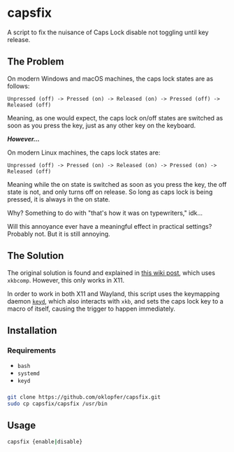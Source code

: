 # capsfix

A script to fix the nuisance of Caps Lock disable not toggling until key release.

## The Problem

On modern Windows and macOS machines, the caps lock states are as follows:

```
Unpressed (off) -> Pressed (on) -> Released (on) -> Pressed (off) -> Released (off)
```


Meaning, as one would expect, the caps lock on/off states are switched as soon as you press the key, just as any other key on the keyboard.

***However...***

On modern Linux machines, the caps lock states are:

```
Unpressed (off) -> Pressed (on) -> Released (on) -> Pressed (on) -> Released (off)
```

Meaning while the on state is switched as soon as you press the key, the off state is not, and only turns off on release. So long as caps lock is being pressed, it is always in the on state.

Why? Something to do with "that's how it was on typewriters," idk...

Will this annoyance ever have a meaningful effect in practical settings? Probably not. But it is still annoying.

## The Solution

The original solution is found and explained in [this wiki post](https://wiki.archlinux.org/title/Xorg/Keyboard_configuration#Switching_state_immediately_when_Caps_Lock_is_pressed), which uses `xkbcomp`. However, this only works in X11.

In order to work in both X11 and Wayland, this script uses the keymapping daemon [`keyd`](https://github.com/rvaiya/keyd), which also interacts with `xkb`, and sets the caps lock key to a macro of itself, causing the trigger to happen immediately.

## Installation

### Requirements

- `bash`
- `systemd`
- `keyd`

### 

```bash
git clone https://github.com/oklopfer/capsfix.git
sudo cp capsfix/capsfix /usr/bin
```

## Usage

```bash
capsfix {enable|disable}
```
